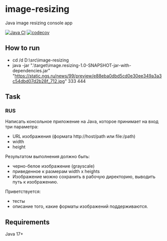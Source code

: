 # image-resizing
Java image resizing console app

[![Java CI](https://github.com/mfvanek/image-resizing/actions/workflows/tests.yml/badge.svg)](https://github.com/mfvanek/image-resizing/actions/workflows/tests.yml)
[![codecov](https://codecov.io/gh/mfvanek/image-resizing/branch/master/graph/badge.svg?token=A32YQVMNWI)](https://codecov.io/gh/mfvanek/image-resizing)

## How to run
- cd /d D:\src\image-resizing
- java -jar ".\target\image.resizing-1.0-SNAPSHOT-jar-with-dependencies.jar" "https://static.ngs.ru/news/99/preview/e88eba0dbd5cd0e30ee349a3a3c54dbd07d2b28f_712.jpg" 333 444

## Task
### RUS
Написать консольное приложение на Java, которое принимает на вход три параметра:
- URL изображения (формата http://host/path или file:/path)
- width
- height

Результатом выполнения должно быть:
- черно-белое изображение (grayscale)
- приведенное к размерам width x heights
- Изображение можно сохранить в рабочую директорию, выводить путь к изображению.

Приветствуется:
- тесты
- описание того, какие форматы изображений поддерживаются.

## Requirements
Java 17+
